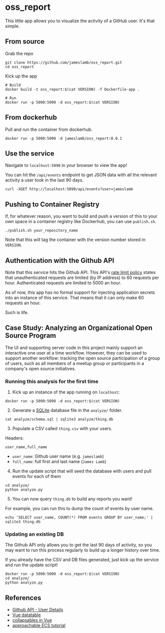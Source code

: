 # oss_report

This little app allows you to visualize the activity of a GitHub user. It's that simple.

## From source

Grab the repo

```{bash}
git clone https://github.com/jameslamb/oss_report.git
cd oss_report
```

Kick up the app

```
# Build
docker build -t oss_report:$(cat VERSION) -f Dockerfile-app .

# Run
docker run -p 5090:5090 -d oss_report:$(cat VERSION)
```

## From dockerhub

Pull and run the container from dockerhub.

```{bash}
docker run -p 5090:5090 -d jameslamb/oss_report:0.0.1
```

## Use the service

Navigate to `localhost:5090` in your browser to view the app!

You can hit the `/api/events` endpoint to get JSON data with all the relevant activity a user took in the last 90 days.

```
curl -XGET http://localhost:5090/api/events?user=jameslamb
```

## Pushing to Container Registry

If, for whatever reason, you want to build and push a version of this to your own space in a container registry like Dockerhub, you can use `publish.sh`.

```{bash}
./publish.sh your_repository_name
```

Note that this will tag the container with the version number stored in `VERSION`.

## Authentication with the Github API

Note that this service hits the Github API. This API's [rate limit policy](https://developer.github.com/v3/#rate-limiting) states that unauthenticated requests are limited (by IP address) to 60 requests per hour. Authenticated requests are limited to 5000 an hour.

As of now, this app has no formal support for injecting application secrets into an instance of this service. That means that it can only make 60 requests an hour.

Such is life.

## Case Study: Analyzing an Organizational Open Source Program

The UI and supporting server code in this project mainly support an interactive one user at a time workflow. However, they can be used to support another workflow: tracking the open source participation of a group of users, such as all members of a meetup group or participants in a company's open source initiatives.

### Running this analysis for the first time

1. Kick up an instance of the app running on `localhost`:

```
docker run -p 5090:5090 -d oss_report:$(cat VERSION)
```

2. Generate a [SQLite](https://docs.python.org/2/library/sqlite3.html) database file in the `analyze/` folder.

```
cat analyze/schema.sql | sqlite3 analyze/thing.db
```

3. Populate a CSV called `thing.csv` with your users.

Headers:

```
user_name,full_name
```

* `user_name`: Github user name (e.g. `jameslamb`)
* `full_name`: full first and last name (`James Lamb`)

4. Run the update script that will seed the database with users and pull events for each of them

```
cd analyze/
python analyze.py
```

5. You can now query `thing.db` to build any reports you want!

For example, you can run this to dump the count of events by user name.

```
echo 'SELECT user_name, COUNT(*) FROM events GROUP BY user_name;' | sqlite3 thing.db
```

### Updating an existing DB

The Github API only allows you to get the last 90 days of activity, so you may want to run this process regularly to build up a longer history over time. 

If you already have the CSV and DB files generated, just kick up the service and run the update script! 

```
docker run -p 5090:5090 -d oss_report:$(cat VERSION)
cd analyze/
python analyze.py
```

## References

* [Github API - User Details](https://developer.github.com/v3/users/#get-contextual-information-about-a-user)
* [Vue datatable](https://www.npmjs.com/package/vuejs-datatable)
* [collapsables in Vue](https://bootstrap-vue.js.org/docs/components/collapse/)
* [approachable ECS tutorial](https://www.ybrikman.com/writing/2015/11/11/running-docker-aws-ground-up/)
